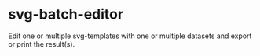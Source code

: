 # svg-batch-editor
Edit one or multiple svg-templates with one or multiple datasets and export or print the result(s).
